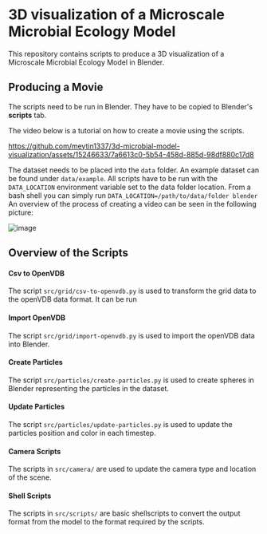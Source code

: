 # 3D visualization of a Microscale Microbial Ecology Model

This repository contains scripts to produce a 3D visualization of a Microscale Microbial Ecology Model in Blender.


## Producing a Movie

The scripts need to be run in Blender. They have to be copied to Blender's **scripts** tab.

The video below is a tutorial on how to create a movie using the scripts.

https://github.com/meytin1337/3d-microbial-model-visualization/assets/15246633/7a6613c0-5b54-458d-885d-98df880c17d8

The dataset needs to be placed into the `data` folder. An example dataset can be found under `data/example`.
All scripts have to be run with the `DATA_LOCATION` environment variable set to the data folder location. From a bash shell you can simply run `DATA_LOCATION=/path/to/data/folder blender`
An overview of the process of creating a video can be seen in the following picture: 

![image](https://github.com/meytin1337/3d-microbial-model-visualization/assets/15246633/cb76cee4-3f5c-477e-afaa-c168dcbf52a6)


## Overview of the Scripts

#### Csv to OpenVDB

The script `src/grid/csv-to-openvdb.py` is used to transform the grid data to the openVDB data format. It can be run 

#### Import OpenVDB

The script `src/grid/import-openvdb.py` is used to import the openVDB data into Blender.


#### Create Particles

The script `src/particles/create-particles.py` is used to create spheres in Blender representing the particles in the dataset.

#### Update Particles

The script `src/particles/update-particles.py` is used to update the particles position and color in each timestep.

#### Camera Scripts

The scripts in `src/camera/` are used to update the camera type and location of the scene.

#### Shell Scripts

The scripts in `src/scripts/` are basic shellscripts to convert the output format from the model to the format required by the scripts.
